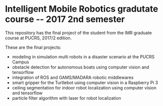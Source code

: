 # Intelligent Mobile Robotics gradutate course -- 2017 2nd semester

This repository has the final project of the student from the IMR graduate course at PUCRS, 2017/2 edition.

These are the final projects:


 * modeling in simulation multi robots in a disaster scenario at the PUCRS Campus
 * obstacle detection for autonomous boats using computer vision and tensorflow
 * integration of ROS and GAMS/MADARA robotic middlewares
 * smart gripper for the Turtlebot using computer vision in a Raspberry Pi 3
 * ceiling segmentation for indoor robot localization using computer vision and tensorflow
 * particle filter algorithm with laser for robot localization
 

 

